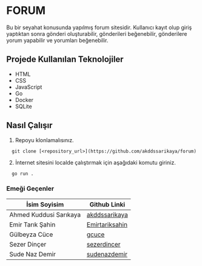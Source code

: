 # FORUM
Bu bir seyahat konusunda yapılmış forum sitesidir. Kullanıcı kayıt olup giriş yaptıktan sonra gönderi oluşturabilir, gönderileri beğenebilir, gönderilere yorum yapabilir ve yorumları beğenebilir. 
## Projede Kullanılan Teknolojiler
- HTML
- CSS
- JavaScript
- Go
- Docker
- SQLite
## Nasıl Çalışır
1. Repoyu klonlamalısınız.
```console
  git clone [<repository_url>](https://github.com/akddssarikaya/forum)
```
2. İnternet sitesini localde çalıştırmak için aşağıdaki komutu giriniz.
```console
  go run .
```

### Emeği Geçenler
|İsim Soyisim| Github Linki|
|------------|-------------|
|Ahmed Kuddusi Sarıkaya|[akddssarikaya](https://github.com/akddssarikaya)|
|Emir Tarık Şahin|[Emirtariksahin](https://github.com/Emirtariksahin)|
|Gülbeyza Cüce|[gcuce](https://github.com/gcuce)|
|Sezer Dinçer|[sezerdincer](https://github.com/sezerdincer)|
|Sude Naz Demir|[sudenazdemir](https://github.com/sudenazdemir)|
